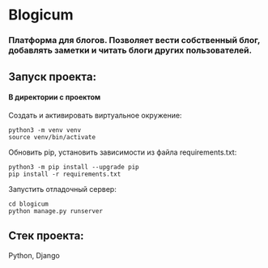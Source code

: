 # Blogicum
### Платформа для блогов. Позволяет вести собственный блог, добавлять заметки и читать блоги других пользователей.
## Запуск проекта:
#### В директории с проектом
Cоздать и активировать виртуальное окружение:

```
python3 -m venv venv
source venv/bin/activate
```
Обновить pip, установить зависимости из файла requirements.txt:

```
python3 -m pip install --upgrade pip
pip install -r requirements.txt
```
Запустить отладочный сервер:

```
cd blogicum
python manage.py runserver
```
## Стек проекта:
Python, Django
